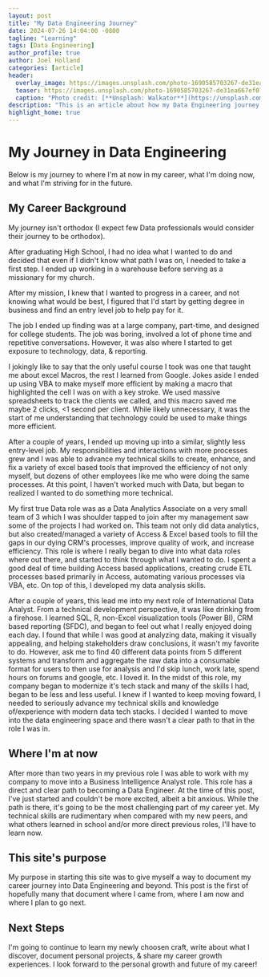 ```yaml
---
layout: post
title: "My Data Engineering Journey"
date: 2024-07-26 14:04:00 -0800
tagline: "Learning"
tags: [Data Engineering]
author_profile: true
author: Joel Holland
categories: [article]
header:
  overlay_image: https://images.unsplash.com/photo-1690585703267-de31ea667ef0?q=80&w=2071&auto=format&fit=crop&ixlib=rb-4.0.3&ixid=M3wxMjA3fDB8MHxwaG90by1wYWdlfHx8fGVufDB8fHx8fA%3D%3D
  teaser: https://images.unsplash.com/photo-1690585703267-de31ea667ef0?q=80&w=2071&auto=format&fit=crop&ixlib=rb-4.0.3&ixid=M3wxMjA3fDB8MHxwaG90by1wYWdlfHx8fGVufDB8fHx8fA%3D%3D
  caption: "Photo credit: [**Unsplash: Walkator**](https://unsplash.com/@walkator)"
description: "This is an article about how my Data Engineering journey started and what my next steps are."
highlight_home: true
---
```


# My Journey in Data Engineering

Below is my journey to where I'm at now in my career, what I'm doing now, and what I'm striving for in the future.

## My Career Background

My journey isn't orthodox (I expect few Data professionals would consider their journey to be orthodox). 

After graduating High School, I had no idea what I wanted to do and decided that even if I didn't know what path I was on, I needed to take a first step. I ended up working in a warehouse before serving as a missionary for my church. 

After my mission, I knew that I wanted to progress in a career, and not knowing what would be best, I figured that I'd start by getting degree in business and find an entry level job to help pay for it.

The job I ended up finding was at a large company, part-time, and designed for college students. The job was boring, involved a lot of phone time and repetitive conversations. However, it was also where I started to get exposure to technology, data, & reporting.

I jokingly like to say that the only useful course I took was one that taught me about excel Macros, the rest I learned from Google. Jokes aside I ended up using VBA to make myself more efficient by making a macro that highlighted the cell I was on with a key stroke. We used massive spreadsheets to track the clients we called, and this macro saved me maybe 2 clicks, <1 second per client. While likely unnecessary, it was the start of me understanding that technology could be used to make things more efficient.

After a couple of years, I ended up moving up into a similar, slightly less entry-level job. My responsibilities and interactions with more processes grew and I was able to advance my technical skills to create, enhance, and fix a variety of excel based tools that improved the efficiency of not only myself, but dozens of other employees like me who were doing the same processes. At this point, I haven't worked much with Data, but began to realized I wanted to do something more technical.

My first true Data role was as a Data Analytics Associate on a very small team of 3 which I was shoulder tapped to join after my management saw some of the projects I had worked on. This team not only did data analytics, but also created/managed a variety of Access & Excel based tools to fill the gaps in our dying CRM's processes, improve quality of work, and increase efficiency. This role is where I really began to dive into what data roles where out there, and started to think through what I wanted to do. I spent a good deal of time building Access based applications, creating crude ETL processes based primarily in Access, automating various processes via VBA, etc. On top of this, I developed my data analysis skills.

After a couple of years, this lead me into my next role of International Data Analyst. From a technical development perspective, it was like drinking from a firehose. I learned SQL, R, non-Excel visualization tools (Power BI), CRM based reporting (SFDC), and began to feel out what I really enjoyed doing each day. I found that while I was good at analyzing data, making it visually appealing, and helping stakeholders draw conclusions, it wasn't my favorite to do. However, ask me to find 40 different data points from 5 different systems and transform and aggregate the raw data into a consumable format for users to then use for analysis and I'd skip lunch, work late, spend hours on forums and google, etc. I loved it. In the midst of this role, my company began to modernize it's tech stack and many of the skills I had, began to be less and less useful. I knew if I wanted to keep moving foward, I needed to seriously advance my technical skills and knowledge of/experience with modern data tech stacks. I decided I wanted to move into the data engineering space and there wasn't a clear path to that in the role I was in.

## Where I'm at now

After more than two years in my previous role I was able to work with my company to move into a Business Intelligence Analyst role. This role has a direct and clear path to becoming a Data Engineer. At the time of this post, I've just started and couldn't be more excited, albeit a bit anxious. While the path is there, it's going to be the most challenging part of my career yet. My technical skills are rudimentary when compared with my new peers, and what others learned in school and/or more direct previous roles, I'll have to learn now.

## This site's purpose

My purpose in starting this site was to give myself a way to document my career journey into Data Engineering and beyond. This post is the first of hopefully many that document where I came from, where I am now and where I plan to go next.

## Next Steps

I'm going to continue to learn my newly choosen craft, write about what I discover, document personal projects, & share my career growth experiences. I look forward to the personal growth and future of my career!
